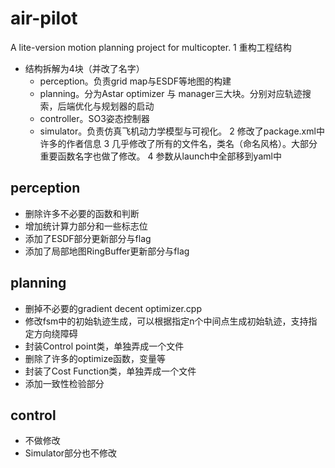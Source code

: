 # air-pilot
A lite-version motion planning project for multicopter.
1 重构工程结构
  - 结构拆解为4块（并改了名字）
    - perception。负责grid map与ESDF等地图的构建
    - planning。分为Astar optimizer 与 manager三大块。分别对应轨迹搜索，后端优化与规划器的启动
    - controller。SO3姿态控制器
    - simulator。负责仿真飞机动力学模型与可视化。
2 修改了package.xml中许多的作者信息
3 几乎修改了所有的文件名，类名（命名风格）。大部分重要函数名字也做了修改。
4 参数从launch中全部移到yaml中

## perception
- 删除许多不必要的函数和判断
- 增加统计算力部分和一些标志位
- 添加了ESDF部分更新部分与flag
- 添加了局部地图RingBuffer更新部分与flag
## planning
- 删掉不必要的gradient decent optimizer.cpp
- 修改fsm中的初始轨迹生成，可以根据指定n个中间点生成初始轨迹，支持指定方向绕障碍
- 封装Control point类，单独弄成一个文件
- 删除了许多的optimize函数，变量等
- 封装了Cost Function类，单独弄成一个文件
- 添加一致性检验部分
## control 
- 不做修改
- Simulator部分也不修改



